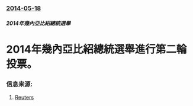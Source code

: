 ### [2014-05-18](/news/2014/05/18/index.md)

##### 2014年幾內亞比紹總統選舉
# 2014年幾內亞比紹總統選舉進行第二輪投票。 




### 信息来源:

1. [Reuters](http://www.reuters.com/article/2014/05/18/us-bissau-election-idUSBREA4H02Q20140518)
